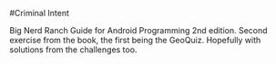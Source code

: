 #Criminal Intent

Big Nerd Ranch Guide for Android Programming 2nd edition.
Second exercise from the book, the first being the GeoQuiz.
Hopefully with solutions from the challenges too.
